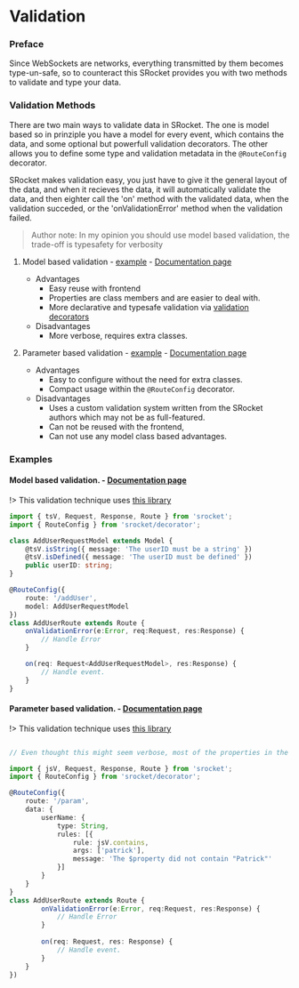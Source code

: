 # Validation

### Preface

Since WebSockets are networks, everything transmitted by them becomes type-un-safe, so to counteract this
SRocket provides you with two methods to validate and type your data.

### Validation Methods

There are two main ways to validate data in SRocket. The one is model based so in prinziple you have a model
for every event, which contains the data, and some optional but powerfull validation decorators. The other
allows you to define some type and validation metadata in the ``` @RouteConfig ``` decorator.

SRocket makes validation easy, you just have to give it the general layout of the data, and when it recieves
the data, it will automatically validate the data, and then eighter call the 'on' method with the validated data, when the validation succeded, or the 'onValidationError' method when the validation failed.

> Author note: In my opinion you should use model based validation, the trade-off is typesafety for verbosity

1. Model based validation - [example](/validation?id=model-based-validation) - [Documentation page](/model-validation)
	- Advantages
		- Easy reuse with frontend
		- Properties are class members and are easier to deal with.
		- More declarative and typesafe validation via [validation decorators](https://www.npmjs.com/package/validator.ts)
	- Disadvantages
		- More verbose, requires extra classes.

2. Parameter based validation - [example](/validation?id=parameter-based-validation) - [Documentation page](/parameter-validation)
	- Advantages
		- Easy to configure without the need for extra classes.
		- Compact usage within the ``` @RouteConfig ``` decorator.
	- Disadvantages
		- Uses a custom validation system written from the SRocket authors which may not be as full-featured.
		- Can not be reused with the frontend,
		- Can not use any model class based advantages.

### Examples

#### Model based validation. - [Documentation page](/model-validation)

!> This validation technique uses [this library](https://github.com/typestack/class-validator)

```ts
import { tsV, Request, Response, Route } from 'srocket';
import { RouteConfig } from 'srocket/decorator';

class AddUserRequestModel extends Model {
	@tsV.isString({ message: 'The userID must be a string' })
	@tsV.isDefined({ message: 'The userID must be defined' })
	public userID: string;
}

@RouteConfig({
	route: '/addUser',
	model: AddUserRequestModel
})
class AddUserRoute extends Route {
	onValidationError(e:Error, req:Request, res:Response) {
		// Handle Error
	}

	on(req: Request<AddUserRequestModel>, res:Response) {
		// Handle event.
	}
}

```

#### Parameter based validation. - [Documentation page](/parameter-validation)

!> This validation technique uses [this library](https://github.com/chriso/validator.js)

```ts

// Even thought this might seem verbose, most of the properties in the data object are optional.

import { jsV, Request, Response, Route } from 'srocket';
import { RouteConfig } from 'srocket/decorator';

@RouteConfig({
	route: '/param',
	data: {
		userName: {
			type: String, 
			rules: [{
				rule: jsV.contains,
				args: ['patrick'],
				message: 'The $property did not contain "Patrick"'
			}]
		}
	}
}
class AddUserRoute extends Route {
		onValidationError(e:Error, req:Request, res:Response) {
			// Handle Error
		}
		
		on(req: Request, res: Response) {
			// Handle event.
		}
	}
})
```